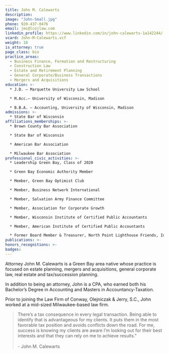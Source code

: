 ```yaml
---
title: John M. Calewarts
description:
image: "John-Small.jpg"
phone: 920-437-0476
email: jmc@lcojlaw.com
linkedin_profile: https://www.linkedin.com/in/john-calewarts-1a142244/
vcard: John-M-Calewarts.vcf
weight: 18
is_attorney: true
page_class: bio
practice_areas:
  - Business Finance, Formation and Restructuring
  - Construction Law
  - Estate and Retirement Planning
  - General Corporate/Business Transactions
  - Mergers and Acquisitions
education: >-
  * J.D. – Marquette University Law School

  * M.Acc.– University of Wisconsin, Madison

  * B.B.A. – Accounting, University of Wisconsin, Madison
admissions: >-
  * State Bar of Wisconsin
affiliations_memberships: >-
  * Brown County Bar Association

  * State Bar of Wisconsin

  * American Bar Association

  * Milwaukee Bar Association
professional_civic_activities: >-
  * Leadership Green Bay, Class of 2020

  * Green Bay Economic Authority Member

  * Member, Green Bay Optimist Club

  * Member, Business Network International

  * Member, Salvation Army Finance Committee

  * Member, Association for Corporate Growth

  * Member, Wisconsin Institute of Certified Public Accountants

  * Member, American Institute of Certified Public Accountants

  * Former Board Member & Treasurer, North Point Lighthouse Friends, Inc.
publications: >-
honors_recognitions: >-
badges:
---
```


Attorney John M. Calewarts is a Green Bay area native whose practice is focused on estate planning, mergers and acquisitions, general corporate law, real estate and tax/succession planning.

In addition to being an attorney, John is a CPA, who earned both his Bachelor’s Degree in Accounting and Masters in Accountancy-Taxation.

Prior to joining the Law Firm of Conway, Olejniczak & Jerry, S.C., John worked at a mid-sized Milwaukee-based law firm.

> There’s a tax consequence in every legal transaction. Being able to identify that is advantageous for my clients. It puts them in the most favorable tax position and avoids conflicts down the road. For me, success is knowing my clients are aware I’m looking out for their best interests and that they can rely on me to achieve results."
> <br><br> - John M. Calewarts
